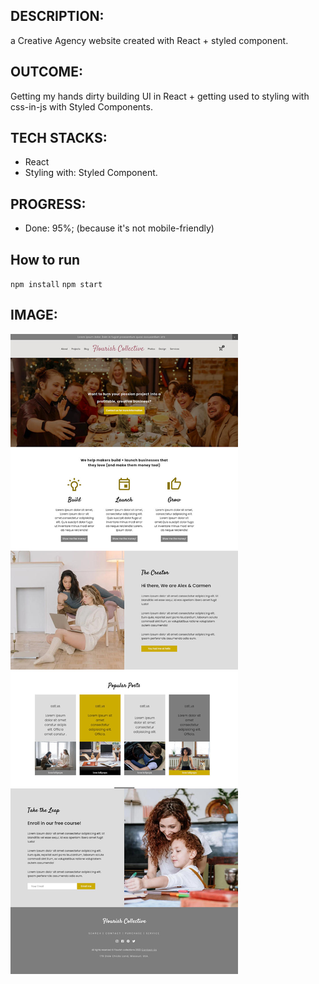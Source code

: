 
## DESCRIPTION:
a Creative Agency website created with React + styled component.

## OUTCOME:
Getting my hands dirty building UI in React + getting used to styling with css-in-js with Styled Components.

## TECH STACKS:
- React
- Styling with: Styled Component.

## PROGRESS:
- Done: 95%; (because it's not mobile-friendly)


## How to run
`npm install`
`npm start`


## IMAGE:
![Screenshot of the site](./screenshots/15.business-website-800.jpg)
